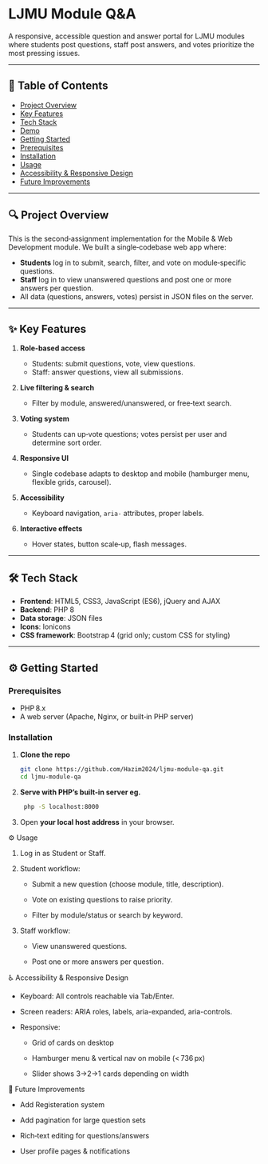 # LJMU Module Q&A

A responsive, accessible question and answer portal for LJMU modules where students post questions, staff post answers, and votes prioritize the most pressing issues.

---

## 📄 Table of Contents

- [Project Overview](#project-overview)  
- [Key Features](#key-features)  
- [Tech Stack](#tech-stack)  
- [Demo](#demo)  
- [Getting Started](#getting-started)  
- [Prerequisites](#prerequisites)  
- [Installation](#installation)  
- [Usage](#usage)  
- [Accessibility & Responsive Design](#accessibility--responsive-design)  
- [Future Improvements](#future-improvements)  


---

## 🔍 Project Overview

This is the second‑assignment implementation for the Mobile & Web Development module. We built a single‑codebase web app where:

- **Students** log in to submit, search, filter, and vote on module‑specific questions.  
- **Staff** log in to view unanswered questions and post one or more answers per question.  
- All data (questions, answers, votes) persist in JSON files on the server.  

---

## ✨ Key Features

1. **Role‑based access**  
   - Students: submit questions, vote, view questions.  
   - Staff: answer questions, view all submissions.  

2. **Live filtering & search**  
   - Filter by module, answered/unanswered, or free‑text search.  

3. **Voting system**  
   - Students can up‑vote questions; votes persist per user and determine sort order.  

4. **Responsive UI**  
   - Single codebase adapts to desktop and mobile (hamburger menu, flexible grids, carousel).  

5. **Accessibility**  
   - Keyboard navigation, `aria‑` attributes, proper labels.  

6. **Interactive effects**  
   - Hover states, button scale‑up, flash messages.  

---

## 🛠 Tech Stack

- **Frontend**: HTML5, CSS3, JavaScript (ES6), jQuery and AJAX  
- **Backend**: PHP 8  
- **Data storage**: JSON files 
- **Icons**: Ionicons  
- **CSS framework**: Bootstrap 4 (grid only; custom CSS for styling)  

---


## ⚙️ Getting Started

### Prerequisites

- PHP 8.x  
- A web server (Apache, Nginx, or built‑in PHP server)  

### Installation

1. **Clone the repo**  
   ```bash
   git clone https://github.com/Hazim2024/ljmu-module-qa.git
   cd ljmu-module-qa
2. **Serve with PHP’s built‑in server eg.**
   ```bash
    php -S localhost:8000
   
3. Open **your local host address** in your browser.

⚙️ Usage
1. Log in as Student or Staff.

2. Student workflow:

   - Submit a new question (choose module, title, description).

   - Vote on existing questions to raise priority.

   - Filter by module/status or search by keyword.

3. Staff workflow:

   - View unanswered questions.

   - Post one or more answers per question.

♿ Accessibility & Responsive Design
- Keyboard: All controls reachable via Tab/Enter.

- Screen readers: ARIA roles, labels, aria-expanded, aria-controls.


- Responsive:

   - Grid of cards on desktop

   - Hamburger menu & vertical nav on mobile (< 736 px)

   - Slider shows 3→2→1 cards depending on width


🚧 Future Improvements

- Add Registeration system
  
- Add pagination for large question sets

- Rich‑text editing for questions/answers

- User profile pages & notifications

